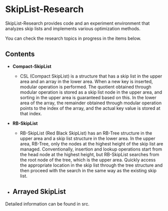# SkipList-Research

SkipList-Research provides code and an experiment environment that analyzes skip lists and implements various optimization methods.

You can check the research topics in progress in the items below.

## Contents

- **Compact-SkipList**
  - CSL (Compact SkipList) is a structure that has a skip list in the upper area and an array in the lower area. When a new key is inserted, modular operation is performed. The quotient obtained through modular operation is stored as a skip list node in the upper area, and sorting in the upper area is guaranteed based on this. In the lower area of the array, the remainder obtained through modular operation points to the index of the array, and the actual key value is stored at that index. 

- **RB-SkipList**
  - RB-SkipList (Red Black SkipList) has an RB-Tree structure in the upper area and a skip list structure in the lower area. In the upper area, RB-Tree, only the nodes at the highest height of the skip list are managed. Conventionally, insertion and lookup operations start from the head node at the highest height, but RB-SkipList searches from the root node of the tree, which is the upper area. Quickly access the appropriate location in the skip list through the tree structure and then proceed with the search in the same way as the existing skip list.

- **Arrayed SkipList**
  - 

Detailed information can be found in src.
